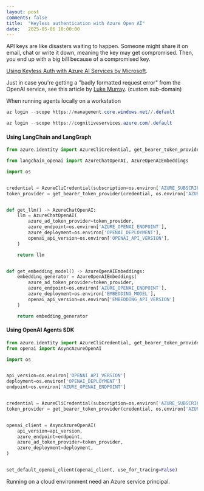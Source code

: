 ```yaml
---
layout: post
comments: false
title:  "Keyless authentication with Azure Open AI"
date:   2025-05-06 10:00:00
---
```


API keys are like disasters waiting to happen. Someone might share it on email, chat or write it down, meaning the key may get compromised. Then, you end up with a big bill because of a compromised key.

[Using Keyless Auth with Azure AI Services by Microsoft](https://www.youtube.com/watch?v=IkDcQvKoQ8k).

Just in case you're getting a "badly formatted request error" from the OpenAI service, see this article by [Luke Murray](https://luke.geek.nz/azure/openai-request-badly-formatted/). (custom sub-domain)

When running agents locally on a workstation 

```powershell
az login --scope https://management.core.windows.net//.default

az login --scope https://cognitiveservices.azure.com/.default

```

#### Using LangChain and LangGraph

```python
from azure.identity import AzureCliCredential, get_bearer_token_provider

from langchain_openai import AzureChatOpenAI, AzureOpenAIEmbeddings

import os


credential = AzureCliCredential(subscription=os.environ['AZURE_SUBSCRIPTION'])
token_provider = get_bearer_token_provider(credential, os.environ['AZURE_BEARER_TOKEN_PROVIDER_ENDPOINT'])


def get_llm() -> AzureChatOpenAI:
    llm = AzureChatOpenAI(
        azure_ad_token_provider=token_provider,
        azure_endpoint=os.environ['AZURE_OPENAI_ENDPOINT'],
        azure_deployment=os.environ['OPENAI_DEPLOYMENT'],
        openai_api_version=os.environ['OPENAI_API_VERSION'],
    )

    return llm


def get_embedding_model() -> AzureOpenAIEmbeddings:
    embedding_generator = AzureOpenAIEmbeddings(
        azure_ad_token_provider=token_provider,
        azure_endpoint=os.environ['AZURE_OPENAI_ENDPOINT'],
        azure_deployment=os.environ['EMBEDDING_MODEL'],
        openai_api_version=os.environ['EMBEDDING_API_VERSION']
    )

    return embedding_generator


```

#### Using OpenAI Agents SDK

```python
from azure.identity import AzureCliCredential, get_bearer_token_provider
from openai import AsyncAzureOpenAI

import os


api_version=os.environ['OPENAI_API_VERSION']
deployment=os.environ['OPENAI_DEPLOYMENT']
endpoint=os.environ['AZURE_OPENAI_ENDPOINT']


credential = AzureCliCredential(subscription=os.environ['AZURE_SUBSCRIPTION'])
token_provider = get_bearer_token_provider(credential, os.environ['AZURE_BEARER_TOKEN_PROVIDER_ENDPOINT'])


openai_client = AsyncAzureOpenAI(
    api_version=api_version,
    azure_endpoint=endpoint,
    azure_ad_token_provider=token_provider,
    azure_deployment=deployment,    
)


set_default_openai_client(openai_client, use_for_tracing=False)

```

Running on a cloud environment need an Azure service principal.
